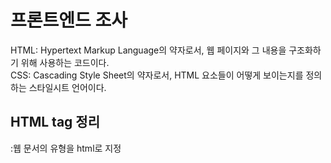 # 프론트엔드 조사
HTML: Hypertext Markup Language의 약자로서, 웹 페이지와 그 내용을 구조화하기 위해 사용하는 코드이다.<br>
CSS: Cascading Style Sheet의 약자로서, HTML 요소들이 어떻게 보이는지를 정의하는 스타일시트 언어이다.<br>

## HTML tag 정리
<!doctype html>:웹 문서의 유형을 html로 지정<br>
<title> : <title>안의 내용이 웹브라우저의 제목 표시줄에 표시.<br>
<body> : 코드 내용.<br>
<h1> , <h2> , <h3> , <h4> , <h5> , <h6> : 제목.<br>
<p> : 문단.<br>
<br> : 줄바꿈.<br>
<img> : 이미지 삽입.<br>
<head> : 브라우저의 정보 입력.<br>
<body> : 내용 입력.<br>
<u> : 텍스트 밑줄.<br>
<i> : 텍스트 기울임.<br>
<b> : 텍스트 굵게.<br>
<s> : 텍스트 취소선.<br>
<a> : 하이퍼 링크 삽입.<br>


## 브라우저 랜더링 과정 정리

![Alt text]()
